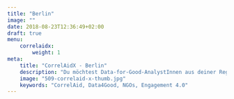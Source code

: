 ```yaml
---
title: "Berlin"
image: ""
date: 2018-08-23T12:36:49+02:00
draft: true
menu: 
    correlaidx:
        weight: 1
meta:
    title: "CorrelAidX - Berlin"
    description: "Du möchtest Data-for-Good-AnalystInnen aus deiner Region kennenlernen, und zusammen Daten für den guten Zweck nutzen? Mit CorrelAidX bringen wir Data for Good in deine Stadt!"
    image: "509-correlaid-x-thumb.jpg"
    keywords: "CorrelAid, Data4Good, NGOs, Engagement 4.0"
---
```


